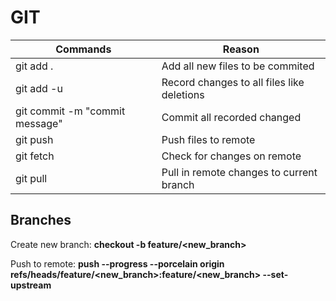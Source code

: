 GIT
==============

| Commands | Reason | 
| --- | --- |
| git add . | Add all new files to be commited | 
| git add -u | Record changes to all files like deletions |
| git commit -m "commit message" | Commit all recorded changed |
| git push | Push files to remote |
| git fetch | Check for changes on remote |
| git pull | Pull in remote changes to current branch |

## Branches

Create new branch: **checkout -b feature/<new_branch>** 

Push to remote: **push --progress --porcelain origin refs/heads/feature/<new_branch>:feature/<new_branch> --set-upstream**
